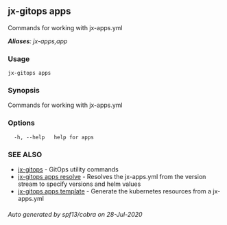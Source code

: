 ## jx-gitops apps

Commands for working with jx-apps.yml

***Aliases**: jx-apps,app*

### Usage

```
jx-gitops apps
```

### Synopsis

Commands for working with jx-apps.yml

### Options

```
  -h, --help   help for apps
```

### SEE ALSO

* [jx-gitops](jx-gitops.md)	 - GitOps utility commands
* [jx-gitops apps resolve](jx-gitops_apps_resolve.md)	 - Resolves the jx-apps.yml from the version stream to specify versions and helm values
* [jx-gitops apps template](jx-gitops_apps_template.md)	 - Generate the kubernetes resources from a jx-apps.yml

###### Auto generated by spf13/cobra on 28-Jul-2020
